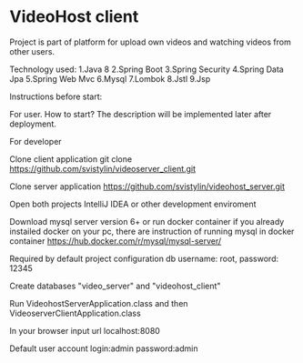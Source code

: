 # VideoHost client

Project is part of platform for upload own videos and watching videos from other users.

Technology used: 
1.Java 8
2.Spring Boot 
3.Spring Security
4.Spring Data Jpa
5.Spring Web Mvc
6.Mysql
7.Lombok
8.Jstl
9.Jsp

Instructions before start:

For user. How to start? The description will be implemented later after deployment.

For developer

Clone client application
git clone https://github.com/svistylin/videoserver_client.git

Clone server application
https://github.com/svistylin/videohost_server.git

Open both projects IntelliJ IDEA or other development enviroment

Download mysql server version 6+ or run docker container if you already instailed docker on your pc, 
there are instruction of running mysql in docker container
https://hub.docker.com/r/mysql/mysql-server/

Required by default project configuration db username: root, password: 12345

Create databases  "video_server" and "videohost_client"

Run VideohostServerApplication.class and then  VideoserverClientApplication.class

In your browser input url localhost:8080

Default user account 
login:admin 
password:admin
